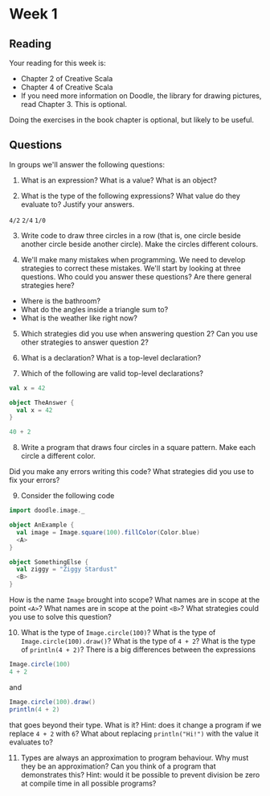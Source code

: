# Week 1

## Reading

Your reading for this week is:

- Chapter 2 of Creative Scala
- Chapter 4 of Creative Scala
- If you need more information on Doodle, the library for drawing pictures, read Chapter 3. This is optional.

Doing the exercises in the book chapter is optional, but likely to be useful.


## Questions

In groups we'll answer the following questions:

1. What is an expression? What is a value? What is an object?


2. What is the type of the following expressions? What value do they evaluate to? Justify your answers.

`4/2`
`2/4`
`1/0`


3. Write code to draw three circles in a row (that is, one circle beside another circle beside another circle). Make the circles different colours.


4. We'll make many mistakes when programming. We need to develop strategies to correct these mistakes. We'll start by looking at three questions. Who could you answer these questions? Are there general strategies here?

- Where is the bathroom?
- What do the angles inside a triangle sum to?
- What is the weather like right now?


5. Which strategies did you use when answering question 2? Can you use other strategies to answer question 2?


6. What is a declaration? What is a top-level declaration?


7. Which of the following are valid top-level declarations?

```scala
val x = 42
```

```scala
object TheAnswer {
  val x = 42
}
```

```scala
40 + 2
```


8. Write a program that draws four circles in a square pattern. Make each circle a different color.

Did you make any errors writing this code? What strategies did you use to fix your errors?


9. Consider the following code

```scala
import doodle.image._

object AnExample {
  val image = Image.square(100).fillColor(Color.blue)
  <A>
}

object SomethingElse {
  val ziggy = "Ziggy Stardust"
  <B>
}
```

How is the name `Image` brought into scope?
What names are in scope at the point `<A>`?
What names are in scope at the point `<B>`?
What strategies could you use to solve this question?


10. What is the type of `Image.circle(100)`? What is the type of `Image.circle(100).draw()`? What is the type of `4 + 2`? What is the type of `println(4 + 2)`? There is a big differences between the expressions

```scala
Image.circle(100)
4 + 2
```

and

```scala
Image.circle(100).draw()
println(4 + 2)
```

that goes beyond their type. What is it? Hint: does it change a program if we replace `4 + 2` with `6`? What about replacing `println("Hi!")` with the value it evaluates to?


11. Types are always an approximation to program behaviour. Why must they be an approximation? Can you think of a program that demonstrates this? Hint: would it be possible to prevent division be zero at compile time in all possible programs?
